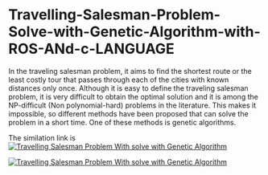 # Travelling-Salesman-Problem-Solve-with-Genetic-Algorithm-with-ROS-ANd-c-LANGUAGE
In the traveling salesman problem, it aims to find the shortest route or the least costly tour that passes
through each of the cities with known distances only once. Although it is easy to define the traveling salesman problem, 
it is very difficult to obtain the optimal solution and it is among the NP-difficult (Non polynomial-hard) problems in the literature.
This makes it impossible, so different methods have been proposed that can solve the problem in a short time. One of these methods is genetic algorithms.

The similation link is [![Travelling Salesman Problem With solve with Genetic Algorithm](https://youtube/cky7MUPLHWg.jpg)](https://youtu.be/cky7MUPLHWg)

[![Travelling Salesman Problem With solve with Genetic Algorithm](https://img.youtube/cky7MUPLHWg.jpg)](https://youtu.be/cky7MUPLHWg "Travelling Salesman Problem With solve with Genetic Algorithm")
